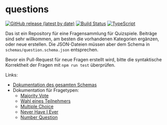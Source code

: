 # questions
[![GitHub release (latest by date)](https://img.shields.io/github/v/release/eosdg/questions)](https://github.com/eosdg/questions/releases/latest)
[![Build Status](https://jenkins.jp-studios.de/job/questions/job/main/badge/icon?subject=Schema%20Verification)](https://jenkins.jp-studios.de/job/questions/job/main/)
[![TypeScript](https://img.shields.io/badge/%3C%2F%3E-TypeScript-%230074c1.svg)](http://www.typescriptlang.org/)

Das ist ein Repository für eine Fragensammlung für Quizspiele. Beiträge sind sehr willkommen, am besten die vorhandenen Kategorien ergänzen, oder neue erstellen. 
Die JSON-Dateien müssen aber dem Schema in `schemas/question.schema.json` entsprechen.

Bevor ein Pull-Request für neue Fragen erstellt wird, bitte die syntaktische Korrektheit der Fragen mit `npm run test` überprüfen.

Links:
- [Dokumentation des gesamten Schemas](https://eosdg.github.io/questions)
- Dokumentation für Fragetypen:
    - [Majority Vote](https://eosdg.github.io/questions/#/./questions-definitions-majority-vote)
    - [Wahl eines Teilnehmers](https://eosdg.github.io/questions/#/./questions-definitions-voting)
    - [Multiple Choice](https://eosdg.github.io/questions/#/./questions-definitions-multiple-choice)
    - [Never Have I Ever](https://eosdg.github.io/questions/#/./questions-definitions-never-have-i-ever)
    - [Number Question](https://eosdg.github.io/questions/#/./questions-definitions-number-question)
    
    
